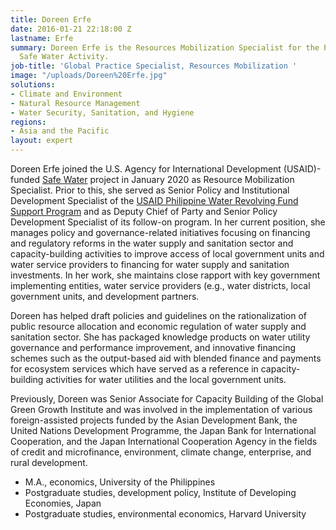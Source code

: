 ```yaml
---
title: Doreen Erfe
date: 2016-01-21 22:18:00 Z
lastname: Erfe
summary: Doreen Erfe is the Resources Mobilization Specialist for the Philippines
  Safe Water Activity.
job-title: 'Global Practice Specialist, Resources Mobilization '
image: "/uploads/Doreen%20Erfe.jpg"
solutions:
- Climate and Environment
- Natural Resource Management
- Water Security, Sanitation, and Hygiene
regions:
- Asia and the Pacific
layout: expert
---
```


Doreen Erfe joined the U.S. Agency for International Development (USAID)-funded [Safe Water](https://www.dai.com/our-work/projects/philippines-safe-water) project in January 2020 as Resource Mobilization Specialist. Prior to this, she served as Senior Policy and Institutional Development Specialist of the [USAID Philippine Water Revolving Fund Support Program](https://www.dai.com/our-work/projects/philippines-water-revolving-fund-support-program-pwrf) and as Deputy Chief of Party and Senior Policy Development Specialist of its follow-on program. In her current position, she manages policy and governance-related initiatives focusing on financing and regulatory reforms in the water supply and sanitation sector and capacity-building activities to improve access of local government units and water service providers to financing for water supply and sanitation investments. In her work, she maintains close rapport with key government implementing entities, water service providers (e.g., water districts, local government units, and development partners. 

Doreen has helped draft policies and guidelines on the rationalization of public resource allocation and economic regulation of water supply and sanitation sector. She has packaged knowledge products on water utility governance and performance improvement, and innovative financing schemes such as the output-based aid with blended finance and payments for ecosystem services which have served as a reference in capacity-building activities for water utilities and the local government units. 

Previously, Doreen was Senior Associate for Capacity Building of the Global Green Growth Institute and was involved in the implementation of various foreign-assisted projects funded by the Asian Development Bank, the United Nations Development Programme, the Japan Bank for International Cooperation, and the Japan International Cooperation Agency in the fields of credit and microfinance, environment, climate change, enterprise, and rural development.

* M.A., economics, University of the Philippines
* Postgraduate studies, development policy, Institute of Developing Economies, Japan
* Postgraduate studies, environmental economics, Harvard University